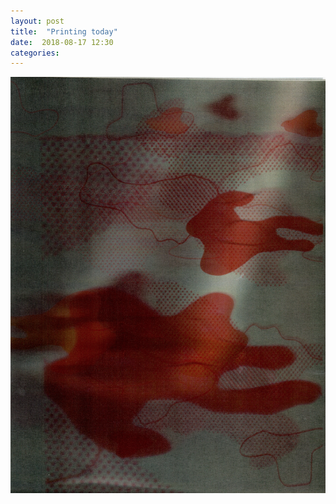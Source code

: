 ```yaml
---
layout: post
title:  "Printing today"
date:  2018-08-17 12:30
categories: 
---
```


![Blood](/img/blog/2018-08/08-17.png)
